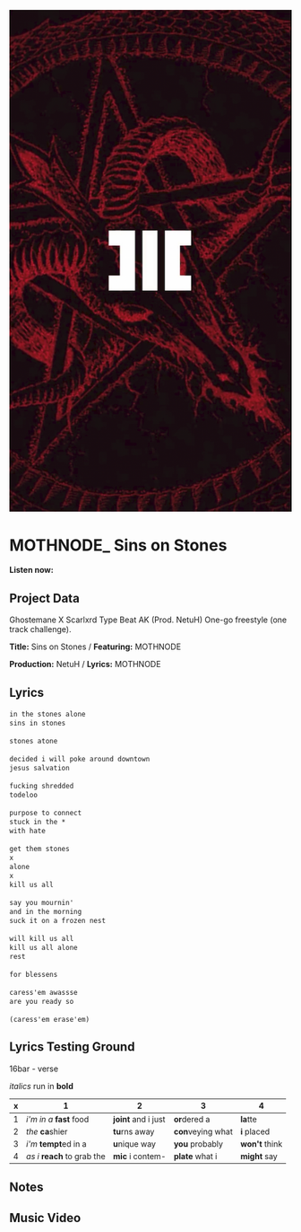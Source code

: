 ![](sinsonstones.png)

# MOTHNODE_ Sins on Stones

**Listen now:** 

## Project Data

Ghostemane X Scarlxrd Type Beat AK (Prod. NetuH)
One-go freestyle (one track challenge).

**Title:** Sins on Stones / **Featuring:** MOTHNODE

**Production:** NetuH / **Lyrics:** MOTHNODE

## Lyrics

```
in the stones alone
sins in stones

stones atone

decided i will poke around downtown
jesus salvation

fucking shredded
todeloo

purpose to connect
stuck in the *
with hate

get them stones
x
alone
x
kill us all

say you mournin'
and in the morning
suck it on a frozen nest

will kill us all
kill us all alone
rest

for blessens

caress'em awassse
are you ready so

(caress'em erase'em)

```

## Lyrics Testing Ground

16bar - verse

*italics* run in
**bold**

| x | 1 | 2 | 3 | 4 |
|---|---|---|---|---|
| 1 | *i'm in a* **fast** food | **joint** and i just  | **or**dered a  | **la**tte  |
| 2 | *the* **ca**shier | **tu**rns away  |  **con**veying what |  **i** placed |
| 3 | *i'm* **tempt**ed in a | **u**nique way  |  **you** probably |  **won't** think |
| 4 | *as i* **reach** to grab the |  **mic** i contem-  | **plate** what i | **might** say |

## Notes

## Music Video
